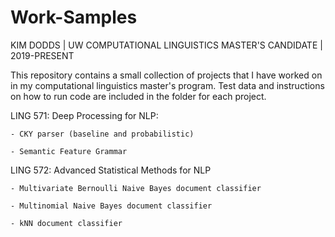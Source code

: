 # Work-Samples
KIM DODDS | UW COMPUTATIONAL LINGUISTICS MASTER'S CANDIDATE | 2019-PRESENT

This repository contains a small collection of projects that I have worked on in my computational linguistics master's program.
Test data and instructions on how to run code are included in the folder for each project.



LING 571: Deep Processing for NLP:

    - CKY parser (baseline and probabilistic)
    
    - Semantic Feature Grammar
    
LING 572: Advanced Statistical Methods for NLP

    - Multivariate Bernoulli Naive Bayes document classifier
    
    - Multinomial Naive Bayes document classifier
    
    - kNN document classifier
